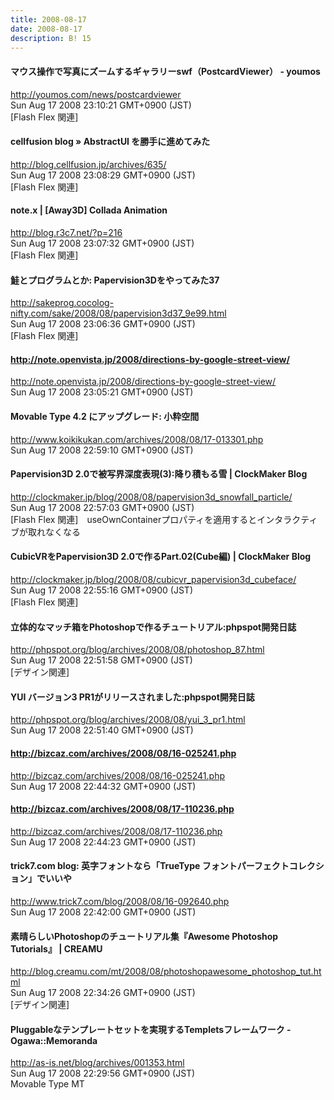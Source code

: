 ```yaml
---
title: 2008-08-17
date: 2008-08-17
description: B! 15
---
```


#### マウス操作で写真にズームするギャラリーswf（PostcardViewer） - youmos
http://youmos.com/news/postcardviewer<br>
Sun Aug 17 2008 23:10:21 GMT+0900 (JST)<br>
[Flash Flex 関連]


#### cellfusion blog » AbstractUI を勝手に進めてみた
http://blog.cellfusion.jp/archives/635/<br>
Sun Aug 17 2008 23:08:29 GMT+0900 (JST)<br>
[Flash Flex 関連]


#### note.x  |    [Away3D] Collada Animation
http://blog.r3c7.net/?p=216<br>
Sun Aug 17 2008 23:07:32 GMT+0900 (JST)<br>
[Flash Flex 関連]


#### 鮭とプログラムとか: Papervision3Dをやってみた37
http://sakeprog.cocolog-nifty.com/sake/2008/08/papervision3d37_9e99.html<br>
Sun Aug 17 2008 23:06:36 GMT+0900 (JST)<br>
[Flash Flex 関連]


#### http://note.openvista.jp/2008/directions-by-google-street-view/
http://note.openvista.jp/2008/directions-by-google-street-view/<br>
Sun Aug 17 2008 23:05:21 GMT+0900 (JST)<br>


#### Movable Type 4.2 にアップグレード: 小粋空間
http://www.koikikukan.com/archives/2008/08/17-013301.php<br>
Sun Aug 17 2008 22:59:10 GMT+0900 (JST)<br>


####   Papervision3D 2.0で被写界深度表現(3):降り積もる雪 | ClockMaker Blog
http://clockmaker.jp/blog/2008/08/papervision3d_snowfall_particle/<br>
Sun Aug 17 2008 22:57:03 GMT+0900 (JST)<br>
[Flash Flex 関連]　useOwnContainerプロパティを適用するとインタラクティブが取れなくなる


####   CubicVRをPapervision3D 2.0で作るPart.02(Cube編) | ClockMaker Blog
http://clockmaker.jp/blog/2008/08/cubicvr_papervision3d_cubeface/<br>
Sun Aug 17 2008 22:55:16 GMT+0900 (JST)<br>
[Flash Flex 関連]


#### 立体的なマッチ箱をPhotoshopで作るチュートリアル:phpspot開発日誌
http://phpspot.org/blog/archives/2008/08/photoshop_87.html<br>
Sun Aug 17 2008 22:51:58 GMT+0900 (JST)<br>
[デザイン関連]


#### YUI バージョン3 PR1がリリースされました:phpspot開発日誌
http://phpspot.org/blog/archives/2008/08/yui_3_pr1.html<br>
Sun Aug 17 2008 22:51:40 GMT+0900 (JST)<br>


#### http://bizcaz.com/archives/2008/08/16-025241.php
http://bizcaz.com/archives/2008/08/16-025241.php<br>
Sun Aug 17 2008 22:44:32 GMT+0900 (JST)<br>


#### http://bizcaz.com/archives/2008/08/17-110236.php
http://bizcaz.com/archives/2008/08/17-110236.php<br>
Sun Aug 17 2008 22:44:23 GMT+0900 (JST)<br>


#### trick7.com blog: 英字フォントなら「TrueType フォントパーフェクトコレクション」でいいや
http://www.trick7.com/blog/2008/08/16-092640.php<br>
Sun Aug 17 2008 22:42:00 GMT+0900 (JST)<br>


#### 素晴らしいPhotoshopのチュートリアル集『Awesome Photoshop Tutorials』 | CREAMU
http://blog.creamu.com/mt/2008/08/photoshopawesome_photoshop_tut.html<br>
Sun Aug 17 2008 22:34:26 GMT+0900 (JST)<br>
[デザイン関連]


#### Pluggableなテンプレートセットを実現するTempletsフレームワーク - Ogawa::Memoranda
http://as-is.net/blog/archives/001353.html<br>
Sun Aug 17 2008 22:29:56 GMT+0900 (JST)<br>
Movable Type MT



